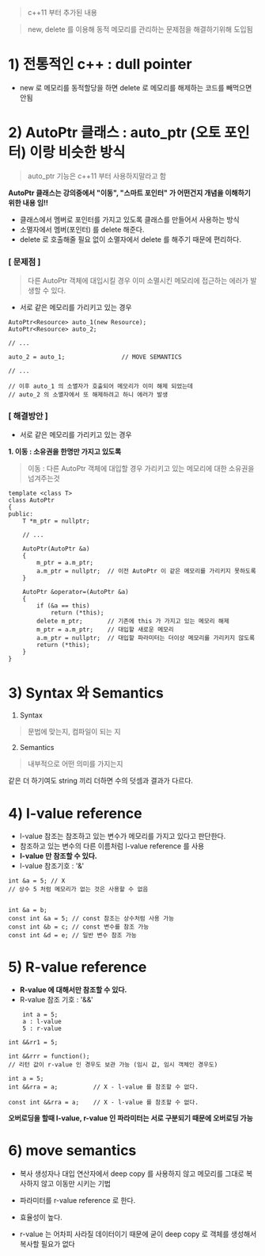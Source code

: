 > c++11 부터 추가된 내용

>  new, delete 를 이용해 동적 메모리를 관리하는 문제점을 해결하기위해 도입됨


# 1) 전통적인 c++ : dull pointer

- new 로 메모리를 동적할당을 하면 delete 로 메모리를 해제하는 코드를 빼먹으면 안됨











# 2) AutoPtr 클래스 : auto_ptr (오토 포인터) 이랑 비슷한 방식

> auto_ptr 기능은 c++11 부터 사용하지말라고 함

**AutoPtr 클래스는 강의중에서 "이동", "스마트 포인터" 가 어떤건지 개념을 이해하기 위한 내용 임!!**

- 클래스에서 멤버로 포인터를 가지고 있도록 클래스를 만들어서 사용하는 방식
- 소멸자에서 멤버(포인터) 를 delete 해준다.
- delete 로 호출해줄 필요 없이 소멸자에서 delete 를 해주기 때문에 편리하다.




### [ 문제점 ]
> 다른 AutoPtr 객체에 대입시킬 경우 이미 소멸시킨 메모리에 접근하는 에러가 발생할 수 있다.
- 서로 같은 메모리를 가리키고 있는 경우

```
AutoPtr<Resource> auto_1(new Resource);
AutoPtr<Resource> auto_2;

// ...

auto_2 = auto_1;				// MOVE SEMANTICS

// ...

// 이후 auto_1 의 소멸자가 호출되어 메모리가 이미 해제 되었는데
// auto_2 의 소멸자에서 또 해제하려고 하니 에러가 발생
```




### [ 해결방안 ]

- 서로 같은 메모리를 가리키고 있는 경우


**1. 이동 : 소유권을 한명만 가지고 있도록**
> 이동 : 다른 AutoPtr 객체에 대입할 경우 가리키고 있는 메모리에 대한 소유권을 넘겨주는것

```
template <class T>
class AutoPtr
{
public:
	T *m_ptr = nullptr;

	// ...

	AutoPtr(AutoPtr &a)
	{
		m_ptr = a.m_ptr;
		a.m_ptr = nullptr;	// 이전 AutoPtr 이 같은 메모리를 가리키지 못하도록
	}

	AutoPtr &operator=(AutoPtr &a)
	{
		if (&a == this)
			return (*this);
		delete m_ptr;		// 기존에 this 가 가지고 있는 메모리 해제
		m_ptr = a.m_ptr;	// 대입할 새로운 메모리
		a.m_ptr = nullptr;	// 대입할 파라미터는 더이상 메모리를 가리키지 않도록
		return (*this);
	}
}
```






# 3) Syntax 와 Semantics


1. Syntax

> 문법에 맞는지, 컴파일이 되는 지


2. Semantics

> 내부적으로 어떤 의미를 가지는지

같은 더 하기여도 string 끼리 더하면 수의 덧셈과 결과가 다르다.





# 4) l-value reference

- l-value 참조는 참조하고 있는 변수가 메모리를 가지고 있다고 판단한다.
- 참조하고 있는 변수의 다른 이름처럼 l-value reference 를 사용
- **l-value 만 참조할 수 있다.**
- l-value 참조기호 : '&'

```
int &a = 5;	// X
// 상수 5 처럼 메모리가 없는 것은 사용할 수 없음


int &a = b;
const int &a = 5; // const 참조는 상수처럼 사용 가능
const int &b = c; // const 변수를 참조 가능
const int &d = e; // 일반 변수 참조 가능

```




# 5) R-value reference

- **R-value 에 대해서만 참조할 수 있다.**
- R-value 참조 기호 : '&&'
```
	int a = 5;
	a : l-value
	5 : r-value
```


```
int &&rr1 = 5;

int &&rrr = function();
// 리턴 값이 r-value 인 경우도 보관 가능 (임시 값, 임시 객체인 경우도)

int a = 5;
int &&rra = a;			// X - l-value 를 참조할 수 없다.

const int &&rra = a;	// X - l-value 를 참조할 수 없다.
```



**오버로딩을 할때 l-value, r-value 인 파라미터는 서로 구분되기 때문에 오버로딩 가능**


# 6) move semantics

- 복사 생성자나 대입 연산자에서 deep copy 를 사용하지 않고 메모리를 그대로 복사하지 않고 이동만 시키는 기법
- 파라미터를 r-value reference 로 한다.
- 효율성이 높다.

- r-value 는 어차피 사라질 데이터이기 때문에 굳이 deep copy 로 객체를 생성해서 복사할 필요가 없다